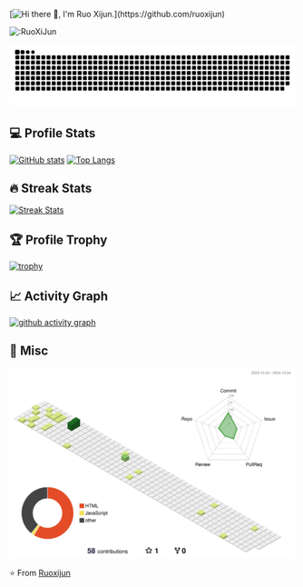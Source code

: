 [![Hi there 👋, I'm Ruo Xijun.](https://readme-typing-svg.demolab.com?font=Fira+Code&weight=600&size=32&duration=2000&pause=1000&color=F70000&center=true&vCenter=true&random=true&width=525&lines=Hi+there+%F0%9F%91%8B%2C+I'm+Ruo+Xijun.)](https://github.com/ruoxijun)

![:RuoXiJun](https://count.getloli.com/get/@:ruoxijun)

<picture>
  <source media="(prefers-color-scheme: dark)" srcset="https://raw.githubusercontent.com/ruoxijun/ruoxijun/grid-snake/github-contribution-grid-snake-dark.svg">
  <source media="(prefers-color-scheme: light)" srcset="https://raw.githubusercontent.com/ruoxijun/ruoxijun/grid-snake/github-contribution-grid-snake.svg">
  <img alt="github contribution grid snake animation" src="https://raw.githubusercontent.com/ruoxijun/ruoxijun/grid-snake/github-contribution-grid-snake.svg">
</picture>

## 💻 Profile Stats

<a href="https://github.com/ruoxijun"><img alt="GitHub stats" src="https://github-readme-stats.vercel.app/api?username=ruoxijun&count_private=true&show_icons=true&theme=ambient_gradient" height="180px"/></a>
<a href="https://github.com/ruoxijun"><img alt="Top Langs" src="https://github-readme-stats.vercel.app/api/top-langs/?username=ruoxijun&layout=compact&theme=ambient_gradient" height="180px"/></a>

<!-- [![GitHub stats](https://github-readme-stats.vercel.app/api?username=ruoxijun&count_private=true&show_icons=true&theme=ambient_gradient)](https://github.com/ruoxijun)

[![Top Langs](https://github-readme-stats.vercel.app/api/top-langs/?username=ruoxijun&layout=compact&theme=ambient_gradient)](https://github.com/ruoxijun) -->

## 🔥 Streak Stats

<a href="https://github.com/ruoxijun">
    <img title="🔥 Get streak stats for your profile at git.io/streak-stats" alt="Streak Stats" src="https://streak-stats.demolab.com/?user=ruoxijun&theme=monokai-metallian&locale=zh_Hans&date_format=%5BY.%5Dn.j"/>
</a>

## 🏆 Profile Trophy

[![trophy](https://github-profile-trophy.vercel.app/?username=ruoxijun&theme=onedark&column=6&margin-w=15&margin-h=15)](https://github.com/ruoxijun)

## 📈 Activity Graph

[![github activity graph](https://github-readme-activity-graph.vercel.app/graph?username=ruoxijun&theme=react)](https://github.com/ruoxijun)

## 📝 Misc

<picture>
  <source media="(prefers-color-scheme: dark)" srcset="https://raw.githubusercontent.com/ruoxijun/ruoxijun/profile3d/profile-night-rainbow.svg">
  <source media="(prefers-color-scheme: light)" srcset="https://raw.githubusercontent.com/ruoxijun/ruoxijun/profile3d/profile-green-animate.svg">
  <img alt="github contribution grid snake animation" src="https://raw.githubusercontent.com/ruoxijun/ruoxijun/profile3d/profile-green-animate.svg">
</picture>

⭐️ From [Ruoxijun](https://github.com/ruoxijun)
